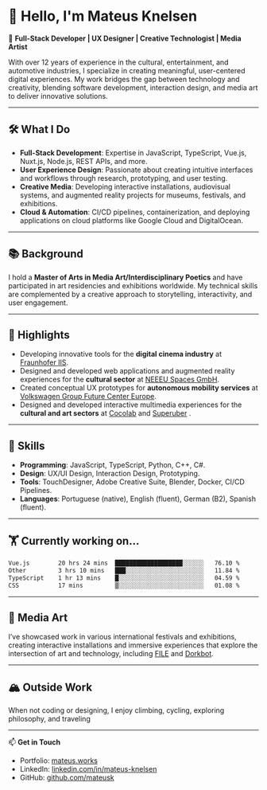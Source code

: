 # 👋 Hello, I'm Mateus Knelsen

🎨 **Full-Stack Developer | UX Designer | Creative Technologist | Media Artist**

With over 12 years of experience in the cultural, entertainment, and automotive industries, I specialize in creating meaningful, user-centered digital experiences. My work bridges the gap between technology and creativity, blending software development, interaction design, and media art to deliver innovative solutions.

---

## 🛠️ What I Do
- **Full-Stack Development**: Expertise in JavaScript, TypeScript, Vue.js, Nuxt.js, Node.js, REST APIs, and more.
- **User Experience Design**: Passionate about creating intuitive interfaces and workflows through research, prototyping, and user testing.
- **Creative Media**: Developing interactive installations, audiovisual systems, and augmented reality projects for museums, festivals, and exhibitions.
- **Cloud & Automation**: CI/CD pipelines, containerization, and deploying applications on cloud platforms like Google Cloud and DigitalOcean.

---

## 📚 Background
I hold a **Master of Arts in Media Art/Interdisciplinary Poetics** and have participated in art residencies and exhibitions worldwide. My technical skills are complemented by a creative approach to storytelling, interactivity, and user engagement.

---

## 🔦 Highlights
- Developing innovative tools for the **digital cinema industry** at [Fraunhofer IIS](https://www.iis.fraunhofer.de/en.html).
- Designed and developed web applications and augmented reality experiences for the **cultural sector** at [NEEEU Spaces GmbH](https://neu.io).
- Created conceptual UX prototypes for **autonomous mobility services** at [Volkswagen Group Future Center Europe](https://www.linkedin.com/company/future-center-europe).
- Designed and developed interactive multimedia experiences for the **cultural and art sectors** at [Cocolab](https://cocolab.mx) and [Superuber](https://superuber.com) .

---

## 🌟 Skills
- **Programming**: JavaScript, TypeScript, Python, C++, C#.
- **Design**: UX/UI Design, Interaction Design, Prototyping.
- **Tools**: TouchDesigner, Adobe Creative Suite, Blender, Docker, CI/CD Pipelines.
- **Languages**: Portuguese (native), English (fluent), German (B2), Spanish (fluent).

---

## 🏋️ Currently working on...
<!--START_SECTION:waka-->

```txt
Vue.js        20 hrs 24 mins  ███████████████████░░░░░░   76.10 %
Other         3 hrs 10 mins   ███░░░░░░░░░░░░░░░░░░░░░░   11.84 %
TypeScript    1 hr 13 mins    █░░░░░░░░░░░░░░░░░░░░░░░░   04.59 %
CSS           17 mins         ▒░░░░░░░░░░░░░░░░░░░░░░░░   01.08 %
```

<!--END_SECTION:waka-->

---

## 🎨 Media Art
I’ve showcased work in various international festivals and exhibitions, creating interactive installations and immersive experiences that explore the intersection of art and technology, including [FILE](https://file.org.br) and [Dorkbot](https://dorkbot.org).

---

## 🏔️ Outside Work
When not coding or designing, I enjoy climbing, cycling, exploring philosophy, and traveling

---

📫 **Get in Touch**
- Portfolio: [mateus.works](http://mateus.works)
- LinkedIn: [linkedin.com/in/mateus-knelsen](https://linkedin.com/in/mateus-knelsen)
- GitHub: [github.com/mateusk](https://github.com/mateusk)
